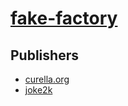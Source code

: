 # [fake-factory](https://pypi.org/project/fake-factory)



## Publishers
- [curella.org](https://pypi.org/user/curella.org)
- [joke2k](https://pypi.org/user/joke2k)

